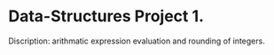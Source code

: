 # Data-Structures Project 1.

Discription:
arithmatic expression evaluation and rounding of integers.
